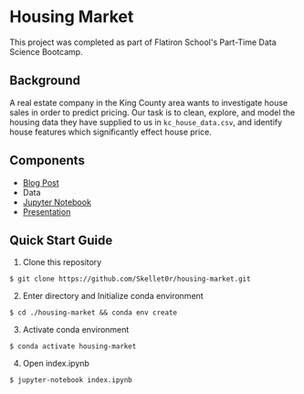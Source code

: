 # Housing Market

This project was completed as part of Flatiron School's Part-Time Data Science Bootcamp. 

## Background

A real estate company in the King County area wants to investigate house sales in order to predict pricing. Our task is to clean, explore, and model the housing data they have supplied to us in `kc_house_data.csv`, and identify house features which significantly effect house price. 

## Components

- [Blog Post](https://dev.to/skellet0r/visualization-techniques-13j7-temp-slug-7149503)
- Data
- [Jupyter Notebook](index.ipynb)
- [Presentation](presentation.pdf)

## Quick Start Guide

1. Clone this repository

```shell
$ git clone https://github.com/Skellet0r/housing-market.git
```

2. Enter directory and Initialize conda environment

```shell
$ cd ./housing-market && conda env create
```

3. Activate conda environment

```shell
$ conda activate housing-market
```

4. Open index.ipynb

```shell
$ jupyter-notebook index.ipynb
```
 
